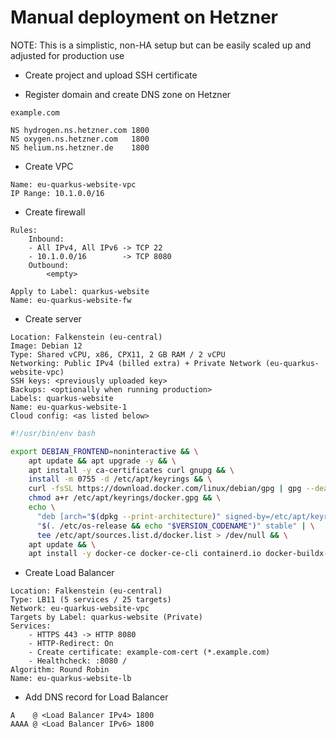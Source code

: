 # Manual deployment on Hetzner

NOTE: This is a simplistic, non-HA setup but can be easily scaled up and adjusted for production use

- Create project and upload SSH certificate

- Register domain and create DNS zone on Hetzner
```
example.com

NS hydrogen.ns.hetzner.com 1800
NS oxygen.ns.hetzner.com   1800
NS helium.ns.hetzner.de    1800
```

- Create VPC
```
Name: eu-quarkus-website-vpc
IP Range: 10.1.0.0/16
```

- Create firewall
```
Rules:
    Inbound:
    - All IPv4, All IPv6 -> TCP 22
    - 10.1.0.0/16        -> TCP 8080
    Outbound:
        <empty>

Apply to Label: quarkus-website
Name: eu-quarkus-website-fw
```

- Create server
```
Location: Falkenstein (eu-central)
Image: Debian 12
Type: Shared vCPU, x86, CPX11, 2 GB RAM / 2 vCPU
Networking: Public IPv4 (billed extra) + Private Network (eu-quarkus-website-vpc)
SSH keys: <previously uploaded key>
Backups: <optionally when running production>
Labels: quarkus-website
Name: eu-quarkus-website-1
Cloud config: <as listed below>
```

```sh
#!/usr/bin/env bash

export DEBIAN_FRONTEND=noninteractive && \
	apt update && apt upgrade -y && \
	apt install -y ca-certificates curl gnupg && \
	install -m 0755 -d /etc/apt/keyrings && \
	curl -fsSL https://download.docker.com/linux/debian/gpg | gpg --dearmor -o /etc/apt/keyrings/docker.gpg && \
	chmod a+r /etc/apt/keyrings/docker.gpg && \
	echo \
	  "deb [arch="$(dpkg --print-architecture)" signed-by=/etc/apt/keyrings/docker.gpg] https://download.docker.com/linux/debian \
	  "$(. /etc/os-release && echo "$VERSION_CODENAME")" stable" | \
	  tee /etc/apt/sources.list.d/docker.list > /dev/null && \
	apt update && \
	apt install -y docker-ce docker-ce-cli containerd.io docker-buildx-plugin docker-compose-plugin
```

- Create Load Balancer
```
Location: Falkenstein (eu-central)
Type: LB11 (5 services / 25 targets)
Network: eu-quarkus-website-vpc
Targets by Label: quarkus-website (Private)
Services:
    - HTTPS 443 -> HTTP 8080
    - HTTP-Redirect: On
    - Create certificate: example-com-cert (*.example.com)
    - Healthcheck: :8080 /
Algorithm: Round Robin
Name: eu-quarkus-website-lb
```

- Add DNS record for Load Balancer
```
A    @ <Load Balancer IPv4> 1800
AAAA @ <Load Balancer IPv6> 1800
```
